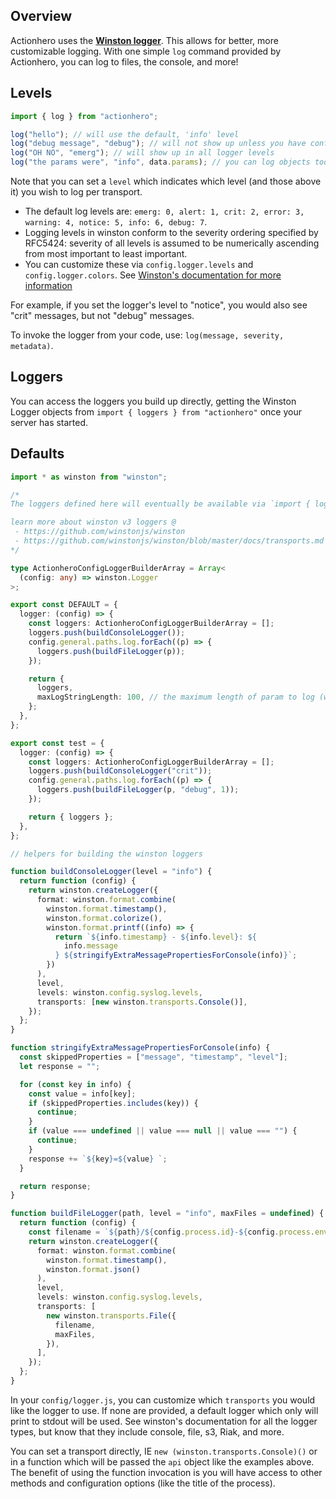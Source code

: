 ## Overview

Actionhero uses the **[Winston logger](https://github.com/flatiron/winston)**. This allows for better, more customizable logging. With one simple `log` command provided by Actionhero, you can log to files, the console, and more!

## Levels

```ts
import { log } from "actionhero";

log("hello"); // will use the default, 'info' level
log("debug message", "debug"); // will not show up unless you have configured your logger in this NODE_ENV to be debug
log("OH NO", "emerg"); // will show up in all logger levels
log("the params were", "info", data.params); // you can log objects too
```

Note that you can set a `level` which indicates which level (and those above it) you wish to log per transport.

- The default log levels are: `emerg: 0, alert: 1, crit: 2, error: 3, warning: 4, notice: 5, info: 6, debug: 7`.
- Logging levels in winston conform to the severity ordering specified by RFC5424: severity of all levels is assumed to be numerically ascending from most important to least important.
- You can customize these via `config.logger.levels` and `config.logger.colors`. See [Winston's documentation for more information](https://github.com/winstonjs/winston#using-custom-logging-levels)

For example, if you set the logger's level to "notice", you would also see "crit" messages, but not "debug" messages.

To invoke the logger from your code, use: `log(message, severity, metadata)`.

## Loggers

You can access the loggers you build up directly, getting the Winston Logger objects from `import { loggers } from "actionhero"` once your server has started.

## Defaults

```ts
import * as winston from "winston";

/*
The loggers defined here will eventually be available via `import { loggers } from "actionhero"`

learn more about winston v3 loggers @
 - https://github.com/winstonjs/winston
 - https://github.com/winstonjs/winston/blob/master/docs/transports.md
*/

type ActionheroConfigLoggerBuilderArray = Array<
  (config: any) => winston.Logger
>;

export const DEFAULT = {
  logger: (config) => {
    const loggers: ActionheroConfigLoggerBuilderArray = [];
    loggers.push(buildConsoleLogger());
    config.general.paths.log.forEach((p) => {
      loggers.push(buildFileLogger(p));
    });

    return {
      loggers,
      maxLogStringLength: 100, // the maximum length of param to log (we will truncate)
    };
  },
};

export const test = {
  logger: (config) => {
    const loggers: ActionheroConfigLoggerBuilderArray = [];
    loggers.push(buildConsoleLogger("crit"));
    config.general.paths.log.forEach((p) => {
      loggers.push(buildFileLogger(p, "debug", 1));
    });

    return { loggers };
  },
};

// helpers for building the winston loggers

function buildConsoleLogger(level = "info") {
  return function (config) {
    return winston.createLogger({
      format: winston.format.combine(
        winston.format.timestamp(),
        winston.format.colorize(),
        winston.format.printf((info) => {
          return `${info.timestamp} - ${info.level}: ${
            info.message
          } ${stringifyExtraMessagePropertiesForConsole(info)}`;
        })
      ),
      level,
      levels: winston.config.syslog.levels,
      transports: [new winston.transports.Console()],
    });
  };
}

function stringifyExtraMessagePropertiesForConsole(info) {
  const skippedProperties = ["message", "timestamp", "level"];
  let response = "";

  for (const key in info) {
    const value = info[key];
    if (skippedProperties.includes(key)) {
      continue;
    }
    if (value === undefined || value === null || value === "") {
      continue;
    }
    response += `${key}=${value} `;
  }

  return response;
}

function buildFileLogger(path, level = "info", maxFiles = undefined) {
  return function (config) {
    const filename = `${path}/${config.process.id}-${config.process.env}.log`;
    return winston.createLogger({
      format: winston.format.combine(
        winston.format.timestamp(),
        winston.format.json()
      ),
      level,
      levels: winston.config.syslog.levels,
      transports: [
        new winston.transports.File({
          filename,
          maxFiles,
        }),
      ],
    });
  };
}
```

In your `config/logger.js`, you can customize which `transports` you would like the logger to use. If none are provided, a default logger which only will print to stdout will be used. See winston's documentation for all the logger types, but know that they include console, file, s3, Riak, and more.

You can set a transport directly, IE `new (winston.transports.Console)()` or in a function which will be passed the `api` object like the examples above. The benefit of using the function invocation is you will have access to other methods and configuration options (like the title of the process).
